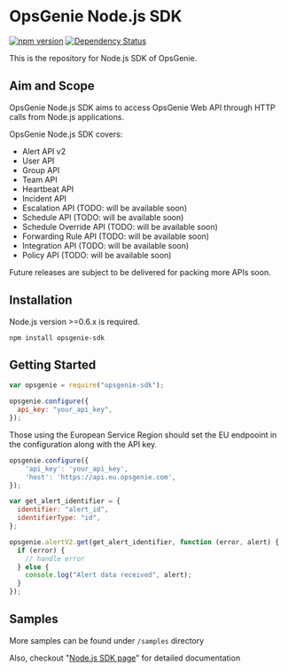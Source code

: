 # OpsGenie Node.js SDK

[![npm version](https://badge.fury.io/js/opsgenie-sdk.svg)](https://badge.fury.io/js/opsgenie-sdk)
[![Dependency Status](https://david-dm.org/opsgenie/opsgenie-nodejs-sdk.svg)](https://david-dm.org/opsgenie/opsgenie-nodejs-sdk)

This is the repository for Node.js SDK of OpsGenie.

## Aim and Scope

OpsGenie Node.js SDK aims to access OpsGenie Web API through HTTP calls from Node.js applications.

OpsGenie Node.js SDK covers:

- Alert API v2
- User API
- Group API
- Team API
- Heartbeat API
- Incident API  
- Escalation API (TODO: will be available soon)
- Schedule API (TODO: will be available soon)
- Schedule Override API (TODO: will be available soon)
- Forwarding Rule API (TODO: will be available soon)
- Integration API (TODO: will be available soon)
- Policy API (TODO: will be available soon)

Future releases are subject to be delivered for packing more APIs soon.

## Installation

Node.js version >=0.6.x is required.

`npm install opsgenie-sdk`

## Getting Started

```js
var opsgenie = require("opsgenie-sdk");

opsgenie.configure({
  api_key: "your_api_key",
});
```

Those using the European Service Region should set the EU endpooint in the configuration along with the API key.

```js
opsgenie.configure({
    'api_key': 'your_api_key',
    'host': 'https://api.eu.opsgenie.com',
});
```

```js
var get_alert_identifier = {
  identifier: "alert_id",
  identifierType: "id",
};

opsgenie.alertV2.get(get_alert_identifier, function (error, alert) {
  if (error) {
    // handle error
  } else {
    console.log("Alert data received", alert);
  }
});
```

## Samples

More samples can be found under `/samples` directory

Also, checkout "[Node.js SDK page](https://www.opsgenie.com/docs/api-and-client-libraries/opsgenie-nodejs-api)" for detailed documentation
